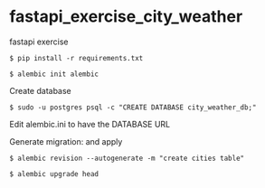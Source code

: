 # fastapi_exercise_city_weather
fastapi exercise


```
$ pip install -r requirements.txt

$ alembic init alembic

```

Create database
```
$ sudo -u postgres psql -c "CREATE DATABASE city_weather_db;"

```


Edit alembic.ini to have the DATABASE URL

Generate migration:
and apply
```
$ alembic revision --autogenerate -m "create cities table"

$ alembic upgrade head


```

